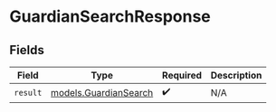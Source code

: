 # GuardianSearchResponse


## Fields

| Field                                                | Type                                                 | Required                                             | Description                                          |
| ---------------------------------------------------- | ---------------------------------------------------- | ---------------------------------------------------- | ---------------------------------------------------- |
| `result`                                             | [models.GuardianSearch](../models/guardiansearch.md) | :heavy_check_mark:                                   | N/A                                                  |